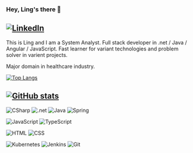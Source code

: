 ### Hey, Ling's there 👋
<a href="https://www.linkedin.com/in/smling"><img src="https://img.shields.io/badge/LinkedIn--_.svg?style=social&logo=linkedin" alt="LinkedIn"></a>
---

This is Ling and I am a System Analyst. Full stack developer in .net / Java / Angular / JavaScript. Fast learner for variant technologies and problem solver in varient projects.

Major domain in healthcare industry.

[![Top Langs](https://github-readme-stats.vercel.app/api/top-langs/?username=smling&layout=compact)](https://github.com/anuraghazra/github-readme-stats)

[![GitHub stats](https://github-readme-stats.vercel.app/api?username=smling)](https://github.com/anuraghazra/github-readme-stats)
---
![CSharp](https://img.shields.io/badge/CSharp-Expert-green?style=flat&logo=csharp)
![.net](https://img.shields.io/badge/.net-Expert-green?style=flat&logo=dotnet)
![Java](https://img.shields.io/badge/Java-Expert-green?style=flat&logo=java)
![Spring](https://img.shields.io/badge/Spring-Intermediate-yellow?style=flat&logo=spring)

![JavaScript](https://img.shields.io/badge/JavaScript-Expert-yellow)
![TypeScript](https://img.shields.io/badge/TypeScript-Intermediate-lightgrey)

![HTML](https://img.shields.io/badge/HTML-Intermediate-Black)
![CSS](https://img.shields.io/badge/CSS-Expert-blue)


![Kubernetes](https://img.shields.io/badge/Kubernetes-Expert-blue)
![Jenkins](https://img.shields.io/badge/Jenkins-Expert-blue)
![Git](https://img.shields.io/badge/Git-Expert-blue)
